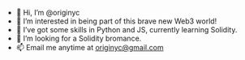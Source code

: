 - 👋 Hi, I’m @originyc
- 👀 I’m interested in being part of this brave new Web3 world!
- 🌱 I’ve got some skills in Python and JS, currently learning Solidity.
- 💞️ I’m looking for a Solidity bromance.
- 📫 Email me anytime at originyc@gmail.com

<!---
This is just the beginning of my journey, hopefully it's a long and fortuitous road ahead.
--->
